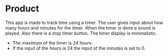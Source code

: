 # Product

This app is made to track time using a timer. The user gives input about how many hours and minutes for the timer. When the timer is done a sound is played. Also there is a stop timer button. The timer display is minimalistic.

- The maximum of the timer is 24 hours.
- If the input of the hours is 24 the input of the minutes is set to 0.

